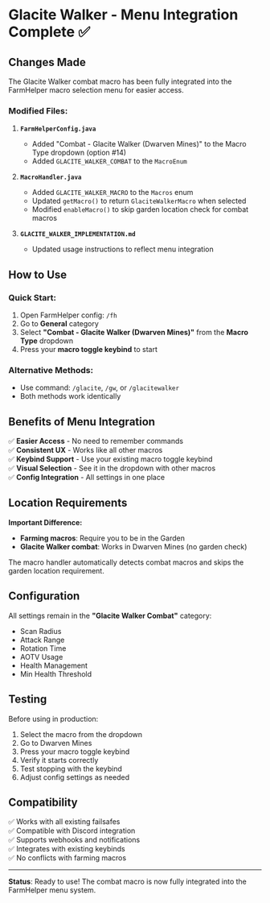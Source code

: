 # Glacite Walker - Menu Integration Complete ✅

## Changes Made

The Glacite Walker combat macro has been fully integrated into the FarmHelper macro selection menu for easier access.

### Modified Files:

1. **`FarmHelperConfig.java`**
   - Added "Combat - Glacite Walker (Dwarven Mines)" to the Macro Type dropdown (option #14)
   - Added `GLACITE_WALKER_COMBAT` to the `MacroEnum`

2. **`MacroHandler.java`**
   - Added `GLACITE_WALKER_MACRO` to the `Macros` enum
   - Updated `getMacro()` to return `GlaciteWalkerMacro` when selected
   - Modified `enableMacro()` to skip garden location check for combat macros

3. **`GLACITE_WALKER_IMPLEMENTATION.md`**
   - Updated usage instructions to reflect menu integration

## How to Use

### Quick Start:
1. Open FarmHelper config: `/fh`
2. Go to **General** category
3. Select **"Combat - Glacite Walker (Dwarven Mines)"** from the **Macro Type** dropdown
4. Press your **macro toggle keybind** to start

### Alternative Methods:
- Use command: `/glacite`, `/gw`, or `/glacitewalker`
- Both methods work identically

## Benefits of Menu Integration

✅ **Easier Access** - No need to remember commands  
✅ **Consistent UX** - Works like all other macros  
✅ **Keybind Support** - Use your existing macro toggle keybind  
✅ **Visual Selection** - See it in the dropdown with other macros  
✅ **Config Integration** - All settings in one place  

## Location Requirements

**Important Difference:**
- **Farming macros**: Require you to be in the Garden
- **Glacite Walker combat**: Works in Dwarven Mines (no garden check)

The macro handler automatically detects combat macros and skips the garden location requirement.

## Configuration

All settings remain in the **"Glacite Walker Combat"** category:
- Scan Radius
- Attack Range  
- Rotation Time
- AOTV Usage
- Health Management
- Min Health Threshold

## Testing

Before using in production:
1. Select the macro from the dropdown
2. Go to Dwarven Mines
3. Press your macro toggle keybind
4. Verify it starts correctly
5. Test stopping with the keybind
6. Adjust config settings as needed

## Compatibility

✅ Works with all existing failsafes  
✅ Compatible with Discord integration  
✅ Supports webhooks and notifications  
✅ Integrates with existing keybinds  
✅ No conflicts with farming macros  

---

**Status**: Ready to use! The combat macro is now fully integrated into the FarmHelper menu system.
